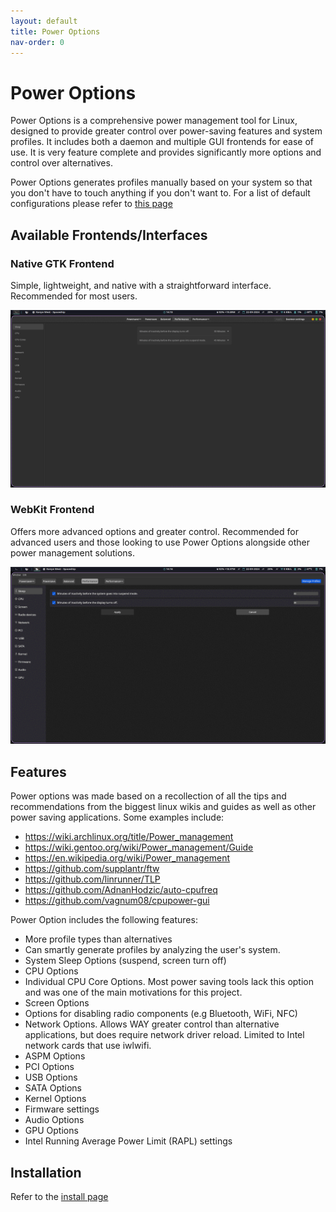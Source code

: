 ```yaml
---
layout: default
title: Power Options
nav-order: 0
---
```


# Power Options

Power Options is a comprehensive power management tool for Linux, designed to provide greater control over power-saving features and system profiles. It includes both a daemon and multiple GUI frontends for ease of use. It is very feature complete and provides significantly more options and control over alternatives.

Power Options generates profiles manually based on your system so that you don't have to touch anything if you don't want to. For a list of default configurations please refer to [this page](/defaults)

## Available Frontends/Interfaces

### Native GTK Frontend

Simple, lightweight, and native with a straightforward interface. Recommended for most users.

![GTK Slideshow](./static/gtk-slideshow.gif)

### WebKit Frontend

Offers more advanced options and greater control. Recommended for advanced users and those looking to use Power Options alongside other power management solutions.

![Webview Slideshow](./static/webview-slideshow.gif)

## Features

Power options was made based on a recollection of all the tips and
recommendations from the biggest linux wikis and guides as well as other power
saving applications. Some examples include:
- https://wiki.archlinux.org/title/Power_management
- https://wiki.gentoo.org/wiki/Power_management/Guide
- https://en.wikipedia.org/wiki/Power_management
- https://github.com/supplantr/ftw
- https://github.com/linrunner/TLP
- https://github.com/AdnanHodzic/auto-cpufreq
- https://github.com/vagnum08/cpupower-gui

Power Option includes the following features:
- More profile types than alternatives
- Can smartly generate profiles by analyzing the user's system.
- System Sleep Options (suspend, screen turn off)
- CPU Options
- Individual CPU Core Options. Most power saving tools lack this option and was
  one of the main motivations for this project.
- Screen Options
- Options for disabling radio components (e.g Bluetooth, WiFi, NFC)
- Network Options. Allows WAY greater control than alternative applications, but
  does require network driver reload. Limited to Intel network cards that use
  iwlwifi.
- ASPM Options
- PCI Options
- USB Options
- SATA Options
- Kernel Options
- Firmware settings
- Audio Options
- GPU Options
- Intel Running Average Power Limit (RAPL) settings


## Installation

Refer to the [install page](/install)